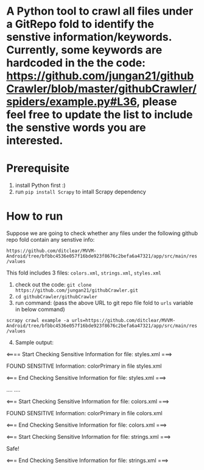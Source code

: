 # A Python tool to crawl all files under a  GitRepo fold to identify the senstive information/keywords. Currently, some keywords are hardcoded in the the code: https://github.com/jungan21/githubCrawler/blob/master/githubCrawler/spiders/example.py#L36, please feel free to update the list to include the senstive words you are interested. 


# Prerequisite 
1. install Python first :)
2. run `pip install Scrapy` to intall Scrapy dependency



# How to run 
Suppose we are going to check whether any files under the following  github repo fold contain any senstive info: 

`https://github.com/ditclear/MVVM-Android/tree/bfbbc4536e057f16bde923f8676c2befa6a47321/app/src/main/res/values`

This fold includes 3 files: `colors.xml`, `strings.xml`, `styles.xml`

1. check out the code: `git clone https://github.com/jungan21/githubCrawler.git`
2. `cd githubCrawler/githubCrawler`
3. run command: (pass the above URL to git repo file fold to `urls` variable in below command) 

`scrapy crawl example -a urls=https://github.com/ditclear/MVVM-Android/tree/bfbbc4536e057f16bde923f8676c2befa6a47321/app/src/main/res/values`

4. Sample output:



<==== Start Checking Sensitive Information for file: styles.xml ===>

FOUND SENSITIVE Information: colorPrimary in file styles.xml

<=== End Checking Sensitive Information for file: styles.xml ===>

....
....

<=== Start Checking Sensitive Information for file: colors.xml ===>

FOUND SENSITIVE Information: colorPrimary in file colors.xml

<=== End Checking Sensitive Information for file: colors.xml ===>


<=== Start Checking Sensitive Information for file: strings.xml ===>

Safe!

<=== End Checking Sensitive Information for file: strings.xml ===>

